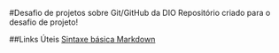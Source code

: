 #Desafio de projetos sobre Git/GitHub da DIO
Repositório criado para o desafio de projeto!


##Links Úteis
[Sintaxe básica Markdown](https://www.markdownguide.org/basic-syntax/)

